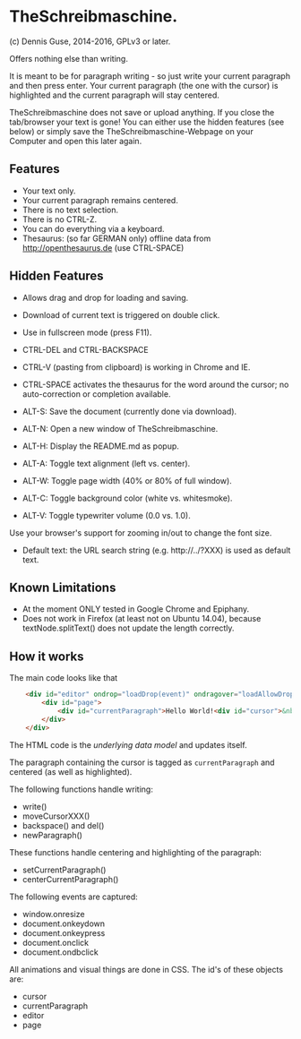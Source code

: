 TheSchreibmaschine.
===
(c) Dennis Guse, 2014-2016, GPLv3 or later.

Offers nothing else than writing.

It is meant to be for paragraph writing - so just write your current paragraph and then press enter.
Your current paragraph (the one with the cursor) is highlighted and the current paragraph will stay centered.

TheSchreibmaschine does not save or upload anything.
If you close the tab/browser your text is gone!
You can either use the hidden features (see below) or simply save the TheSchreibmaschine-Webpage on your Computer and open this later again.

Features
---

* Your text only.
* Your current paragraph remains centered.
* There is no text selection.
* There is no CTRL-Z.
* You can do everything via a keyboard.
* Thesaurus: (so far GERMAN only) offline data from http://openthesaurus.de (use CTRL-SPACE)

Hidden Features
---

* Allows drag and drop for loading and saving.
* Download of current text is triggered on double click.
* Use in fullscreen mode (press F11).

* CTRL-DEL and CTRL-BACKSPACE
* CTRL-V (pasting from clipboard) is working in Chrome and IE.
* CTRL-SPACE activates the thesaurus for the word around the cursor; no auto-correction or completion available.

* ALT-S: Save the document (currently done via download).
* ALT-N: Open a new window of TheSchreibmaschine.

* ALT-H: Display the README.md as popup.

* ALT-A: Toggle text alignment (left vs. center).
* ALT-W: Toggle page width (40% or 80% of full window).
* ALT-C: Toggle background color (white vs. whitesmoke).
* ALT-V: Toggle typewriter volume (0.0 vs. 1.0).

Use your browser's support for zooming in/out to change the font size.

* Default text: the URL search string (e.g. http://../?XXX) is used as default text.

Known Limitations
-----

* At the moment ONLY tested in Google Chrome and Epiphany.
* Does not work in Firefox (at least not on Ubuntu 14.04), because textNode.splitText() does not update the length correctly.

How it works
-----

The main code looks like that

```html
    <div id="editor" ondrop="loadDrop(event)" ondragover="loadAllowDrop(event)">
        <div id="page">
            <div id="currentParagraph">Hello World!<div id="cursor">&nbsp;</div></div>
        </div>
    </div>
```

The HTML code is the _underlying data model_ and updates itself.

The paragraph containing the cursor is tagged as `currentParagraph` and centered (as well as highlighted).

The following functions handle writing:
* write()
* moveCursorXXX()
* backspace() and del()
* newParagraph()

These functions handle centering and highlighting of the paragraph:
* setCurrentParagraph()
* centerCurrentParagraph()

The following events are captured:
* window.onresize
* document.onkeydown
* document.onkeypress
* document.onclick
* document.ondbclick

All animations and visual things are done in CSS.
The id's of these objects are:
* cursor
* currentParagraph
* editor
* page
